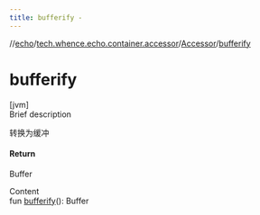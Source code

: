 ```yaml
---
title: bufferify -
---
```

//[echo](../../index.md)/[tech.whence.echo.container.accessor](../index.md)/[Accessor](index.md)/[bufferify](bufferify.md)



# bufferify  
[jvm]  
Brief description  


转换为缓冲



#### Return  


Buffer

  
Content  
fun [bufferify](bufferify.md)(): Buffer  



